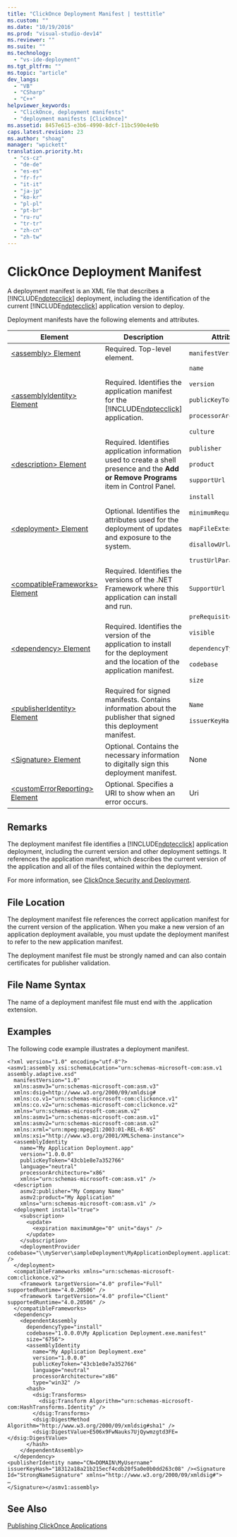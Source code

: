 ```yaml
---
title: "ClickOnce Deployment Manifest | testtitle"
ms.custom: ""
ms.date: "10/19/2016"
ms.prod: "visual-studio-dev14"
ms.reviewer: ""
ms.suite: ""
ms.technology: 
  - "vs-ide-deployment"
ms.tgt_pltfrm: ""
ms.topic: "article"
dev_langs: 
  - "VB"
  - "CSharp"
  - "C++"
helpviewer_keywords: 
  - "ClickOnce, deployment manifests"
  - "deployment manifests [ClickOnce]"
ms.assetid: 8457e615-e3b6-4990-8dcf-11bc590e4e9b
caps.latest.revision: 23
ms.author: "shoag"
manager: "wpickett"
translation.priority.ht: 
  - "cs-cz"
  - "de-de"
  - "es-es"
  - "fr-fr"
  - "it-it"
  - "ja-jp"
  - "ko-kr"
  - "pl-pl"
  - "pt-br"
  - "ru-ru"
  - "tr-tr"
  - "zh-cn"
  - "zh-tw"
---
```

# ClickOnce Deployment Manifest
A deployment manifest is an XML file that describes a [!INCLUDE[ndptecclick](../deployment/includes/ndptecclick_md.md)] deployment, including the identification of the current [!INCLUDE[ndptecclick](../deployment/includes/ndptecclick_md.md)] application version to deploy.  
  
 Deployment manifests have the following elements and attributes.  
  
|Element|Description|Attributes|  
|-------------|-----------------|----------------|  
|[\<assembly> Element](../deployment/-assembly--element--clickonce-deployment-.md)|Required. Top-level element.|`manifestVersion`|  
|[\<assemblyIdentity> Element](../deployment/-assemblyidentity--element--clickonce-deployment-.md)|Required. Identifies the application manifest for the [!INCLUDE[ndptecclick](../deployment/includes/ndptecclick_md.md)] application.|`name`<br /><br /> `version`<br /><br /> `publicKeyToken`<br /><br /> `processorArchitecture`<br /><br /> `culture`|  
|[\<description> Element](../deployment/-description--element--clickonce-deployment-.md)|Required. Identifies application information used to create a shell presence and the **Add or Remove Programs** item in Control Panel.|`publisher`<br /><br /> `product`<br /><br /> `supportUrl`|  
|[\<deployment> Element](../deployment/-deployment--element--clickonce-deployment-.md)|Optional. Identifies the attributes used for the deployment of updates and exposure to the system.|`install`<br /><br /> `minimumRequiredVersion`<br /><br /> `mapFileExtensions`<br /><br /> `disallowUrlActivation`<br /><br /> `trustUrlParameters`|  
|[\<compatibleFrameworks> Element](../deployment/-compatibleframeworks--element--clickonce-deployment-.md)|Required. Identifies the versions of the .NET Framework where this application can install and run.|`SupportUrl`|  
|[\<dependency> Element](../deployment/-dependency--element--clickonce-deployment-.md)|Required. Identifies the version of the application to install for the deployment and the location of the application manifest.|`preRequisite`<br /><br /> `visible`<br /><br /> `dependencyType`<br /><br /> `codebase`<br /><br /> `size`|  
|[\<publisherIdentity> Element](../deployment/-publisheridentity--element--clickonce-deployment-.md)|Required for signed manifests. Contains information about the publisher that signed this deployment manifest.|`Name`<br /><br /> `issuerKeyHash`|  
|[\<Signature> Element](../deployment/-signature--element--clickonce-deployment-.md)|Optional. Contains the necessary information to digitally sign this deployment manifest.|None|  
|[\<customErrorReporting> Element](../deployment/-customerrorreporting--element--clickonce-deployment-.md)|Optional. Specifies a URI to show when an error occurs.|Uri|  
  
## Remarks  
 The deployment manifest file identifies a [!INCLUDE[ndptecclick](../deployment/includes/ndptecclick_md.md)] application deployment, including the current version and other deployment settings. It references the application manifest, which describes the current version of the application and all of the files contained within the deployment.  
  
 For more information, see [ClickOnce Security and Deployment](../deployment/clickonce-security-and-deployment.md).  
  
## File Location  
 The deployment manifest file references the correct application manifest for the current version of the application. When you make a new version of an application deployment available, you must update the deployment manifest to refer to the new application manifest.  
  
 The deployment manifest file must be strongly named and can also contain certificates for publisher validation.  
  
## File Name Syntax  
 The name of a deployment manifest file must end with the .application extension.  
  
## Examples  
 The following code example illustrates a deployment manifest.  
  
```  
<?xml version="1.0" encoding="utf-8"?>  
<asmv1:assembly xsi:schemaLocation="urn:schemas-microsoft-com:asm.v1 assembly.adaptive.xsd"  
  manifestVersion="1.0"  
  xmlns:asmv3="urn:schemas-microsoft-com:asm.v3"  
  xmlns:dsig=http://www.w3.org/2000/09/xmldsig#  
  xmlns:co.v1="urn:schemas-microsoft-com:clickonce.v1"  
  xmlns:co.v2="urn:schemas-microsoft-com:clickonce.v2"  
  xmlns="urn:schemas-microsoft-com:asm.v2"  
  xmlns:asmv1="urn:schemas-microsoft-com:asm.v1"  
  xmlns:asmv2="urn:schemas-microsoft-com:asm.v2"  
  xmlns:xrml="urn:mpeg:mpeg21:2003:01-REL-R-NS"  
  xmlns:xsi="http://www.w3.org/2001/XMLSchema-instance">  
  <assemblyIdentity   
    name="My Application Deployment.app"  
    version="1.0.0.0"  
    publicKeyToken="43cb1e8e7a352766"  
    language="neutral"  
    processorArchitecture="x86"  
    xmlns="urn:schemas-microsoft-com:asm.v1" />  
  <description  
    asmv2:publisher="My Company Name"  
    asmv2:product="My Application"  
    xmlns="urn:schemas-microsoft-com:asm.v1" />  
  <deployment install="true">  
    <subscription>  
      <update>  
        <expiration maximumAge="0" unit="days" />  
      </update>  
    </subscription>  
    <deploymentProvider codebase="\\myServer\sampleDeployment\MyApplicationDeployment.application" />  
  </deployment>  
  <compatibleFrameworks xmlns="urn:schemas-microsoft-com:clickonce.v2">  
    <framework targetVersion="4.0" profile="Full" supportedRuntime="4.0.20506" />  
    <framework targetVersion="4.0" profile="Client" supportedRuntime="4.0.20506" />  
  </compatibleFrameworks>  
  <dependency>  
    <dependentAssembly  
      dependencyType="install"  
      codebase="1.0.0.0\My Application Deployment.exe.manifest"  
      size="6756">  
      <assemblyIdentity  
        name="My Application Deployment.exe"  
        version="1.0.0.0"  
        publicKeyToken="43cb1e8e7a352766"  
        language="neutral"  
        processorArchitecture="x86"  
        type="win32" />  
      <hash>  
        <dsig:Transforms>  
          <dsig:Transform Algorithm="urn:schemas-microsoft-com:HashTransforms.Identity" />  
        </dsig:Transforms>  
        <dsig:DigestMethod Algorithm="http://www.w3.org/2000/09/xmldsig#sha1" />  
        <dsig:DigestValue>E506x9FwNauks7UjQywmzgtd3FE=</dsig:DigestValue>  
      </hash>  
    </dependentAssembly>  
  </dependency>  
<publisherIdentity name="CN=DOMAIN\MyUsername" issuerKeyHash="18312a18a21b215ecf4cdb20f5a0e0b0dd263c08" /><Signature Id="StrongNameSignature" xmlns="http://www.w3.org/2000/09/xmldsig#">  
…  
</Signature></asmv1:assembly>  
```  
  
## See Also  
 [Publishing ClickOnce Applications](../deployment/publishing-clickonce-applications.md)